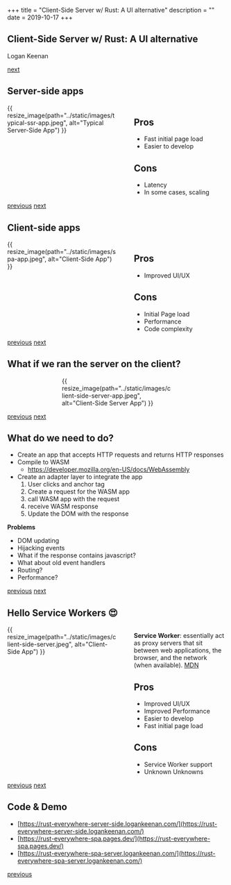 +++
title = "Client-Side Server w/ Rust: A UI alternative"
description = ""
date = 2019-10-17
+++


<section id="slide1">

# Client-Side Server w/ Rust: A UI alternative

Logan Keenan

<div class="slide-nav">

[next](#slide2)

</div> 
</section>



<section id="slide2">

# Server-side apps


<div>
<div style="width: 50%; float: left">
{{ resize_image(path="../static/images/typical-ssr-app.jpeg", alt="Typical Server-Side App") }}
</div>
<div style="width: calc(50% - 40px); float: left; margin-left: 40px;">

## Pros
* Fast initial page load
* Easier to develop

## Cons
* Latency
* In some cases, scaling 

</div>
</div>


<div class="slide-nav">

[previous](#slide1)
[next](#slide3)

</div>

</section>


<section id="slide3">

# Client-side apps


<div>
<div style="width: 50%; float: left">
{{ resize_image(path="../static/images/spa-app.jpeg", alt="Client-Side App") }}
</div>
<div style="width: calc(50% - 40px); float: left; margin-left: 40px;">

## Pros
* Improved UI/UX

## Cons
* Initial Page load
* Performance
* Code complexity

</div>
</div>

<div class="slide-nav">

[previous](#slide2)
[next](#slide4)

</div>
</section>


<section id="slide4">

# What if we ran the server on the client?

<div style="width: 50%; margin: 0 auto;">
{{ resize_image(path="../static/images/client-side-server-app.jpeg", alt="Client-Side Server App") }}
</div>


<div class="slide-nav"> 

[previous](#slide3)
[next](#slide5)

</div>

</section>

<section id="slide5">

# What do we need to do?

* Create an app that accepts HTTP requests and returns HTTP responses
* Compile to WASM
  * https://developer.mozilla.org/en-US/docs/WebAssembly
* Create an adapter layer to integrate the app 
  1. User clicks and anchor tag
  2. Create a request for the WASM app 
  3. call WASM app with the request
  4. receive WASM response
  5. Update the DOM with the response

**Problems**
* DOM updating
* Hijacking events
* What if the response contains javascript?
* What about old event handlers
* Routing?
* Performance?
  

<div class="slide-nav">

[previous](#slide4)
[next](#slide6)

</div>

</section>


<section id="slide6">

# Hello Service Workers 😍


<div>
<div style="width: 50%; float: left">
{{ resize_image(path="../static/images/client-side-server.jpeg", alt="Client-Side App") }}
</div>
<div style="width: calc(50% - 40px); float: left; margin-left: 40px;">

**Service Worker**: essentially act as proxy servers that sit between web applications, the browser, and the network (when available). [MDN](https://developer.mozilla.org/en-US/docs/Web/API/Service_Worker_API) 

## Pros
* Improved UI/UX
* Improved Performance
* Easier to develop
* Fast initial page load

## Cons
* Service Worker support
* Unknown Unknowns

</div>
</div>


<div class="slide-nav">

[previous](#slide5)
[next](#slide7)
</div>

</section>

<section id="slide7">

# Code & Demo 

* [https://rust-everywhere-server-side.logankeenan.com/](https://rust-everywhere-server-side.logankeenan.com/)
* [https://rust-everywhere-spa.pages.dev/](https://rust-everywhere-spa.pages.dev/)
* [https://rust-everywhere-spa-server.logankeenan.com/](https://rust-everywhere-spa-server.logankeenan.com/)

<div class="slide-nav">

[previous](#slide6)

</div>

</section>
